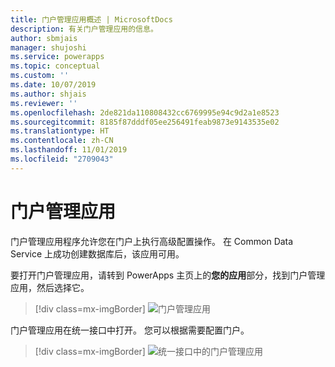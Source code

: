```yaml
---
title: 门户管理应用概述 | MicrosoftDocs
description: 有关门户管理应用的信息。
author: sbmjais
manager: shujoshi
ms.service: powerapps
ms.topic: conceptual
ms.custom: ''
ms.date: 10/07/2019
ms.author: shjais
ms.reviewer: ''
ms.openlocfilehash: 2de821da110808432cc6769995e94c9d2a1e8523
ms.sourcegitcommit: 8185f87dddf05ee256491feab9873e9143535e02
ms.translationtype: HT
ms.contentlocale: zh-CN
ms.lasthandoff: 11/01/2019
ms.locfileid: "2709043"
---
```

# <a name="portal-management-app"></a>门户管理应用

门户管理应用程序允许您在门户上执行高级配置操作。 在 Common Data Service 上成功创建数据库后，该应用可用。

要打开门户管理应用，请转到 PowerApps 主页上的**您的应用**部分，找到门户管理应用，然后选择它。

> [!div class=mx-imgBorder]
> ![门户管理应用](../media/portal-mgmt.png "门户管理应用")

门户管理应用在统一接口中打开。 您可以根据需要配置门户。

> [!div class=mx-imgBorder]
> ![统一接口中的门户管理应用](../media/portal-mgmt-unified-interface.png "统一接口中的门户管理应用")
  